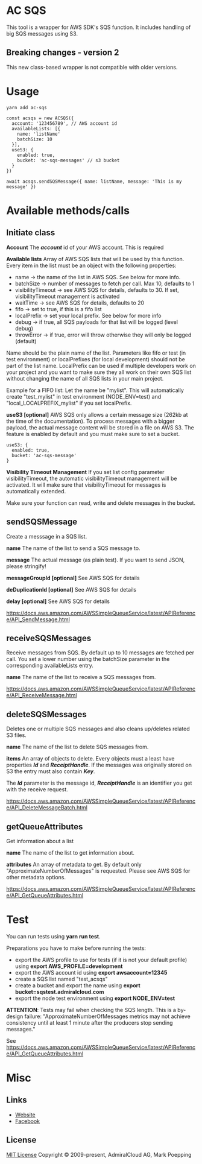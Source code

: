 # AC SQS
This tool is a wrapper for AWS SDK's SQS function. It includes handling of big SQS messages using S3.

## Breaking changes - version 2
This new class-based wrapper is not compatible with older versions. 

# Usage

```
yarn add ac-sqs

const acsqs = new ACSQS({
  account: '123456789', // AWS account id
  availableLists: [{
    name: 'listName'
    batchSize: 10
  }],
  useS3: {
    enabled: true,
    bucket: 'ac-sqs-messages' // s3 bucket
  }
})

await acsqs.sendSQSMessage({ name: listName, message: 'This is my message' })
```

# Available methods/calls
## Initiate class
**Account**
The ***account*** id of your AWS account. This is required

**Available lists**
Array of AWS SQS lists that will be used by this function. Every item in the list must be an object with the following properties:
+ name -> the name of the list in AWS SQS. See below for more info.
+ batchSize -> number of messages to fetch per call. Max 10, defaults to 1
+ visibilityTimeout -> see AWS SQS for details, defaults to 30. If set, visibilityTimeout management is activated
+ waitTime -> see AWS SQS for details, defaults to 20
+ fifo -> set to true, if this is a fifo list
+ localPrefix -> set your local prefix. See below for more info
+ debug -> if true, all SQS payloads for that list will be logged (level debug)
+ throwError -> if true, error will throw otherwise they will only be logged (default)

Name should be the plain name of the list. Parameters like fifo or test (in test environment) or localPrefixes (for local development) should not be part of the list name. LocalPrefix can be used if multiple developers work on your project and you want to make sure they all work on their own SQS list without changing the name of all SQS lists in your main project.

Example for a FIFO list:
Let the name be "mylist". This will automatically create "test_mylist" in test environment (NODE_ENV=test) and "local_LOCALPREFIX_mylist" if you set localPrefix.

**useS3 [optional]**
AWS SQS only allows a certain message size (262kb at the time of the documentation). To process messages with a bigger payload, the actual message content will be stored in a file on AWS S3. The feature is enabled by default and you must make sure to set a bucket.

```
useS3: {
  enabled: true,
  bucket: 'ac-sqs-message'
}
```

**Visibility Timeout Management**
If you set list config parameter visibilityTimeout, the automatic visibilityTimeout management will be activated. It will make sure that visibilityTimeout for messages is automatically extended.

Make sure your function can read, write and delete messages in the bucket.

## sendSQSMessage
Create a messsage in a SQS list.

**name**
The name of the list to send a SQS message to.

**message**
The actual message (as plain test). If you want to send JSON, please stringify!

**messageGroupId [optional]**
See AWS SQS for details

**deDuplicationId [optional]**
See AWS SQS for details

**delay [optional]**
See AWS SQS for details

https://docs.aws.amazon.com/AWSSimpleQueueService/latest/APIReference/API_SendMessage.html

## receiveSQSMessages
Receive messages from SQS. By default up to 10 messages are fetched per call. You set a lower number using the batchSize parameter in the corresponding availableLists entry. 

**name**
The name of the list to receive a SQS messages from.

https://docs.aws.amazon.com/AWSSimpleQueueService/latest/APIReference/API_ReceiveMessage.html

## deleteSQSMessages
Deletes one or multiple SQS messages and also cleans up/deletes related S3 files.

**name**
The name of the list to delete SQS messages from.

**items**
An array of objects to delete. Every objects must a least have properties ***Id*** and ***ReceiptHandle***. If the messages was originally stored on S3 the entry must also contain ***Key***.

The ***Id*** parameter is the message id, ***ReceiptHandle*** is an identifier you get with the receive request.

https://docs.aws.amazon.com/AWSSimpleQueueService/latest/APIReference/API_DeleteMessageBatch.html

## getQueueAttributes
Get information about a list

**name**
The name of the list to get information about.

**attributes**
An array of metadata to get. By default only "ApproximateNumberOfMessages" is requested. Please see AWS SQS for other metadata options.

https://docs.aws.amazon.com/AWSSimpleQueueService/latest/APIReference/API_GetQueueAttributes.html

# Test
You can run tests using **yarn run test**.

Preparations you have to make before running the tests:

+ export the AWS profile to use for tests (if it is not your default profile) using  **export AWS_PROFILE=development**
+ export the AWS account id using **export awsaccount=12345**
+ create a SQS list named "test_acsqs"
+ create a bucket and export the name using **export bucket=sqstest.admiralcloud.com**
+ export the node test environment using **export NODE_ENV=test**

**ATTENTION**: Tests may fail when checking the SQS length. This is a by-design failure:
"ApproximateNumberOfMessages metrics may not achieve consistency until at least 1 minute after the producers stop sending messages."

See https://docs.aws.amazon.com/AWSSimpleQueueService/latest/APIReference/API_GetQueueAttributes.html

# Misc
## Links
- [Website](https://www.admiralcloud.com/)
- [Facebook](https://www.facebook.com/MediaAssetManagement/)

## License
[MIT License](https://opensource.org/licenses/MIT) Copyright © 2009-present, AdmiralCloud AG, Mark Poepping

